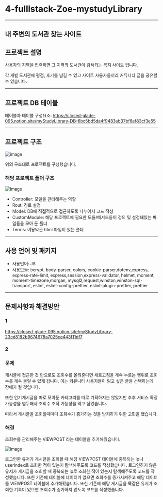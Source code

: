 # 4-fulllstack-Zoe-mystudyLibrary
------------------------------------

내 주변의 도서관 찾는 사이트
------------------------------------
## 프로젝트 설명

  사용자의 지역을 입력하면 그 지역의 도서관이 검색되는 복지 사이트 입니다.
  
  각 개별 도서관에 평점, 후기를 남길 수 있고 사이트 사용자들끼리 커뮤니티 글을 공유할 수 있습니다.

  
------------------------------------
## 프로젝트 DB 테이블

테이블과 테이블 구성요소:
https://closed-glade-095.notion.site/myStudyLibrary-DB-6bc5bd5da4f9483ab37bf6af83cf3e55

-------------------------------------
## 프로젝트 구조
![image](https://user-images.githubusercontent.com/98700133/160259273-0556e259-ffd2-4c48-a97f-851f331522e4.png)

위의 구조대로 프로젝트를 구성했습니다.



### 해당 프로젝트 폴더 구조
![image](https://user-images.githubusercontent.com/98700133/160256063-cbe1452d-d083-433a-bd81-c0e8d6749f9a.png)

+ Controller: 모델을 관리해주는 역할
+ Rout: 경로 설정
+ Model: DB에 직접적으로 접근하도록 나누어서 코드 작성
+ CustomModule: 해당 프로젝트에 필요한 모듈/메서드들이 정의 및 설정돼있는 파일들을 모아 둔 폴더
+ Terms: 이용약관 html 파일이 있는 폴더

--------------------------------------
## 사용 언어 및 패키지

+ 사용언어: JS
+ 사용모듈: bcrypt, body-parser, colors, cookie-parser,dotenv,express, express-rate-limit, express,session,express-validator, helmet, moment, moment-timezone,morgan,
           mysql2,request,winston,winston-sql-transport, eslint, eslint-config-prettier, eslint-plugin-prettier, prettier

--------------------------------------
## 문제사항과 해결방안

### 1
https://closed-glade-095.notion.site/myStudyLibrary-23cd8182b9674678a7025ce443f11df7

### 2

### **문제**

게시글에 접근한 것 만으로도 조회수를 올려준다면 새로고침을 계속 누르는 행위로 조회수를 계속 올릴 수 있게 됩니다. 이는 커뮤니티 사용자들이 읽고 싶은 글을 선택하는데 장애가 될 것입니다.

또한 인기게시글을 따로 모아둔 카테고리를 따로 기획하지는 않았지만 추후 서비스 확장 가능성을 염두해서 조회수 조작 가능성을 막고 싶었습니다.

 따라서  게시글을 조회할때마다 조회수가 증가하는 것을 방지하기 위한 고민을 했습니다.

### **해결**

조회수를 관리해주는 VIEWPOST 라는 테이블을 추가해줬습니다.

![image](https://user-images.githubusercontent.com/98700133/160259317-e298a65d-8e9c-4ece-916e-6d63d3998ea1.png)

로그인한 유저가 게시글을 조회할 때  해당 VIEWPOST 테이블에  중복되는 ip나 userIndex로 조회한 적이 있는지 탐색해주도록 코드를 작성했습니다.  로그인하지 않은 유저가 게시글을 조회할 때 중복되는 ip로 조회한 적이 있는지 탐색해주도록 코드를 작성했습니다. 또한 기존에 테이블에 데이터가 없으면 조회수를 증가시켜주고 해당 데이터를 VIEWPOST 테이블에 추가해줬습니다. 또한 기존에 해당 게시글을 똑같은 유저가 조회한 기록이 있으면 조회수가 증가하지 않도록 코드를 작성했습니다.
